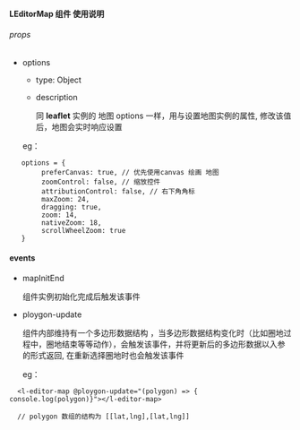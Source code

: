 #### LEditorMap 组件 使用说明

###### props

- options
    - type: Object

    - description

        同 **leaflet** 实例的 地图 options 一样，用与设置地图实例的属性,
        修改该值后，地图会实时响应设置

    eg：

```
   options = {
        preferCanvas: true, // 优先使用canvas 绘画 地图
        zoomControl: false, // 缩放控件
        attributionControl: false, // 右下角角标
        maxZoom: 24,
        dragging: true,
        zoom: 14,
        nativeZoom: 18,
        scrollWheelZoom: true      
   }
```

#### events

  - mapInitEnd

    组件实例初始化完成后触发该事件
  
  - ploygon-update

    组件内部维持有一个多边形数据结构 ，当多边形数据结构变化时（比如圈地过程中，圈地结束等等动作），会触发该事件，并将更新后的多边形数据以入参的形式返回, 在重新选择圈地时也会触发该事件
    
    eg：

```
  <l-editor-map @ploygon-update="(polygon) => { console.log(polygon)}"></l-editor-map>

  // polygon 数组的结构为 [[lat,lng],[lat,lng]]
```

